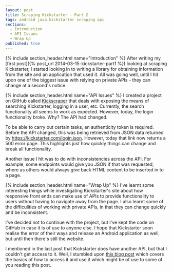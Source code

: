 ```yaml
---
layout: post
title: Scraping Kickstarter - Part 2
tags: android java kickstarter scraping api
sections:
  - Introduction
  - API Issues
  - Wrap Up
published: true
---
```


{% include section_header.html name="Introduction" %}
After writing my [first post]({% post_url 2014-03-15-kickstarter-part1 %}) looking at scraping Kickstarter, I started looking in to writing a library for obtaining information from the site and an application that used it. All was going well, until I hit upon one of the biggest issue with relying on private APIs - they can change at a second's notice.

{% include section_header.html name="API Issues" %}
I created a project on GitHub called [Kickscraper](https://github.com/kbremner/Kickscraper) that deals with exposing the means of searching Kickstarter, logging in a user, etc. Currently, the search functionality all seems to work as expected. However, today, the login functionality broke. Why? The API had changed.

To be able to carry out certain tasks, an authenticity token is required. Before the API changed, this was being retrieved from JSON data returned by https://kickstarter.com/login.json. However, today that link now returns a 500 error page. This highlights just how quickly things can change and break all functionality.

Another issue I hit was to do with inconsistencies across the API. For example, some endpoints would give you JSON if that was requested, where as others would always give back HTML content to be inserted in to a page.

{% include section_header.html name="Wrap Up" %}
I've learnt some interesting things while investigating Kickstarter's site about how responsive front ends can make use of APIs to provide functionality to users without having to navigate away from the page. I also learnt some of the difficulities of working with private APIs, in that they can change quickly and be inconsistent.

I've decided not to continue with the project, but I've kept the code on GitHub in case it is of use to anyone else. I hope that Kickstarter soon realise the error of their ways and release an Android application as well, but until then there's still the website.

<div class="alert alert-info">
<p>I mentioned in the last post that Kickstarter does have another API, but that I couldn't get access to it. Well, I stumbled upon <a href="http://syntaxi.net/2013/03/24/let-s-explore-kickstarter-s-api/">this blog post</a> which covers the basics of how to access it and use it which might be of use to some of you reading this post.</p>
</div>
